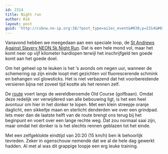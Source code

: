```yaml
---
id: 2314
title: Night run
author: Rik
layout: post
guid: 'http://csbnw.no-ip.org:38/?post_type=ai1ec_event&#038;p=2314&#038;instance_id='
---
```

Vanavond hebben we meegedaan aan een speciale loop, de [St Andrews Against Slavery NEON 5k Night Run][1]. Dat is een hele mond vol, maar het komt neer op vijf kilometer hardlopen terwijl het inschrijfgeld ten goede komt aan het goede doel.

Om het geheel op te leuken is het &#8216;s avonds om negen uur, wanneer de schemering op zijn einde loopt met gezichten vol fluorescerende schmink en behangen vol glowsticks. Het is niet verbazend dat het voorbereidende versieren bijna net zoveel tijd kostte als het rennen zelf.

De [route][2] voert langs de wereldberoemde Old Course (golfbaan). Omdat deze redelijk ver verwijdered van alle bebouwing ligt, is het een heel avontuur om hier in het donker te lopen. Met een klein streepje oranje daglicht, een sikkeltje maan en sterlicht denderden we over een grindpad. Iets meer dan de laatste helft van de route brengt ons terug bij het beginpunt en voert over een lange rechte weg. Dat zou normaal saai zijn, maar omdat het donker is is het slechts rennen geblazen tot het einde.

Met een zelfgeklokte eindtijd van 20:20 (15 km/h) ben ik behoorlijk tevreden. Zeker in ogenschouw nemende dat we al de hele dag gewerkt hadden. Al met al was dit grappige loopje een erg leuke training.

 [1]: https://www.facebook.com/events/735215319931709/
 [2]: http://www.mapmyrun.com/routes/view/686523720